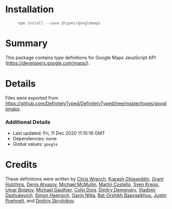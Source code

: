 # Installation
> `npm install --save @types/googlemaps`

# Summary
This package contains type definitions for Google Maps JavaScript API (https://developers.google.com/maps/).

# Details
Files were exported from https://github.com/DefinitelyTyped/DefinitelyTyped/tree/master/types/googlemaps.

### Additional Details
 * Last updated: Fri, 11 Dec 2020 11:10:16 GMT
 * Dependencies: none
 * Global values: `google`

# Credits
These definitions were written by [Chris Wrench](https://github.com/cgwrench), [Kiarash Ghiaseddin](https://github.com/Silver-Connection), [Grant Hutchins](https://github.com/nertzy), [Denis Atyasov](https://github.com/xaolas), [Michael McMullin](https://github.com/mrmcnerd), [Martin Costello](https://github.com/martincostello), [Sven Kreiss](https://github.com/svenkreiss), [Umar Bolatov](https://github.com/bolatovumar), [Michael Gauthier](https://github.com/gauthierm), [Colin Doig](https://github.com/captain-igloo), [Dmitry Demensky](https://github.com/demensky), [Vladimir Dashukevich](https://github.com/life777), [Simon Haenisch](https://github.com/simonhaenisch), [Gavin Nitta](https://github.com/gshigeto), [Bat-Orshikh Baavgaikhuu](https://github.com/Bat-Orshikh), [Justin Poehnelt](https://github.com/jpoehnelt), and [Dmitriy Skrylnikov](https://github.com/skrylnikov).
